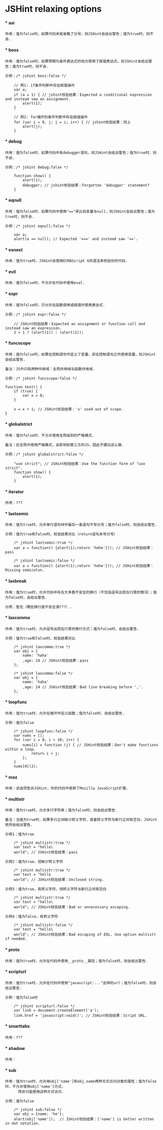 JSHint relaxing options
=================

#### * asi

    作用：值为false时，如果代码末尾省略了分号，则JSHint会给出警告；值为true时，则不会.

#### * boss

    作用：值为false时，如果预期为条件表达式的地方使用了赋值表达式，则JSHint会给出警告；值为true时，则不会.
    
    示例：/* jshint boss:false */
             
        // 例1: if条件判断中存在赋值操作
        var a;
        if (a = 1) { // jshint校验结果：Expected a conditional expression and instead saw an assignment.
            alert(1);
        }
        
        // 例2: for循环的条件判断中存在赋值操作
        for (var i = 0, j; j = i; i++) { // jshint校验结果：同上
            alert(j);
        }
        
#### * debug

    作用：值为false时，如果代码中有debugger语句，则JSHint会给出警告；值为true时，则不会.
    
    示例：/* jshint debug:false */

        function show() {
            alert(1);
            debugger; // jshint校验结果：Forgotten 'debugger' statement?
        }
    
#### * eqnull

    作用：值为false时，如果代码中使用"=="来比较变量与null，则JSHint会给出警告；值为true时，则不会.
    
    示例：/* jshint eqnull:false */
    
        var a;
        alert(a == null); // Expected '===' and instead saw '=='.

#### * esnext

    作用：值为true时，JSHint会使用ECMAScript 6的语法来校验你的代码.
    
#### * evil

    作用：值为false时，不允许在代码中使用eval.
    
#### * expr

    作用：值为false时，只允许在函数调用或赋值时使用表达式.
    
    示例：/* jshint expr:false */
    
        // JSHint校验结果：Expected an assignment or function call and instead saw an expression.
        2 > 1 ? (alert(1)) : (alert(2));
        
#### * funcscope

    作用：值为false时，如果在控制语句中定义了变量，却在控制语句之外使用变量，则JSHint会给出警告.
    
    备注：JS中只有两种作用域：全局作用域与函数作用域.
    
    示例：/* jshint funcscope:false */
    
    function test() {
        if (true) {
            var x = 0;
        }
        
        x = x + 1; // JSHint校验结果：'x' used out of scope.
    }

#### * globalstrict

    作用：值为false时，不允许使用全局级别的严格模式.
    
    备注：在全局中使用严格模式，会影响到第三方的JS，因此不建议这么做.
    
    示例：/* jshint globalstrict:false */
    
        "use strict"; // JSHint校验结果：Use the function form of "use strict".
        function show() {
            alert(1);
        }
        
#### * iterator

    作用：???
    
#### * lastsemic

    作用：值为true时，允许单行语句块中最后一条语句不写分号；值为false时，则会给出警告.
    
    示例：值为true和false时，校验结果对比（return语句未写分号）
    
        /* jshint lastsemic:true */
        var a = function() {alert(1);return 'hehe'}(); // JSHint校验结果：pass
    
        /* jshint lastsemic:false */
        var a = function() {alert(1);return 'hehe'}(); // JSHint校验结果：Missing semicolon.
        
#### * laxbreak

    作用：值为true时，允许代码中存在大多数不安全的换行（不包括逗号出现在行首的情况）；值为false时，会给出警告.
    
    示例：暂无（哪些换行是不安全滴???）.
    
#### * laxcomma

    作用：值为true时，允许逗号出现在行首的换行方式；值为false时，会给出警告.
    
    示例：值为true和false时，校验结果对比
    
        /* jshint laxcomma:true */
        var obj = {
            name: 'haha'
            ,age: 24 // JSHint校验结果：pass
        };
        
        /* jshint laxcomma:false */
        var obj = {
            name: 'haha'
            ,age: 24 // JSHint校验结果：Bad line breaking before ','.
        };
        
#### * loopfunc

    作用：值为true时，允许在循环中定义函数；值为false时，会给出警告.
    
    示例：值为false
    
        /* jshint loopfunc:false */
        var nums = [];
        for (var i = 0; i < 10; i++) {
            nums[i] = function (j) { // JSHint校验结果：Don't make functions within a loop.
                return i + j;
            };
        }
        nums[0](2);
    
#### * moz

    作用：该选项告诉JSHint，你的代码中使用了Mozilla JavaScript扩展.
    
#### * multistr

    作用：值为true时，允许多行字符串；值为false时，则会给出警告.

    备注：当值为true时，如果多行之间缺少转义字符，或者转义字符与新行之间有空白，JSHint依然会给出警告.
    
    示例1：值为true
    
        /* jshint multistr:true */
        var text = "hello\
        world"; // JSHint校验结果：pass
        
    示例2：值为true，但缺少转义字符
    
        /* jshint multistr:true */
        var text = "hello
        world"; // JSHint校验结果：Unclosed string.
        
    示例3：值为true，有转义字符，但转义字符与新行之间有空白
    
        /* jshint multistr:true */
        var text = "hello\ 
        world"; // JSHint校验结果：Bad or unnecessary escaping.
        
    示例4：值为false，有转义字符
    
        /* jshint multistr:false */
        var text = "hello\ 
        world"; // JSHint校验结果：Bad escaping of EOL. Use option multistr if needed.   
        
#### * proto

    作用：值为true时，允许在代码中使用__proto__属性；值为false时，则会给出警告.
    
#### * scripturl

    作用：值为true时，允许在代码中使用"javascript:..."这样的url；值为false时，则会给出警告.
    
    示例：值为false时
    
        /* jshint scripturl:false */
        var link = document.createElement('a');
        link.href = 'javascript:void()'; // JSHint校验结果：Script URL.
        
#### * smarttabs

    作用：???
    
#### * shadow

    作用：
    
#### * sub

    作用：值为true时，允许用obj['name']和obj.name两种方式访问对象的属性；值为false时，不允许使用obj['name']方式，
          除非只能使用这种方式访问.
    
    示例：值为false
    
        /* jshint sub:false */
        var obj = {name: 'he'};
        alert(obj['name']);  // JSHint校验结果：['name'] is better written in dot notation.
